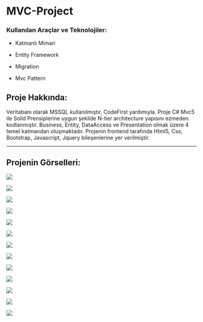 # MVC-Project
### Kullanılan Araçlar ve Teknolojiler:

- Katmanlı Mimari
  
-  Entity Framework
  
-  Migration
  
-  Mvc Pattern

## Proje Hakkında:
Veritabanı olarak MSSQL kullanılmıştır, CodeFirst yardımıyla. Proje C# Mvc5 ile Solid Prensiplerine uygun şekilde N-tier architecture yapısını ezmeden kodlanmıştır. Business, Entity, DataAccess ve Presentation olmak üzere 4 temel katmandan oluşmaktadır. Projenin frontend tarafında Html5, Css, Bootstrap, Javascript, Jquery bileşenlerine yer verilmiştir. 

---

## Projenin Görselleri:

![](MvcProjeCamp/MvcProjeCamp/SS/g1.png)

![](MvcProjeCamp/MvcProjeCamp/SS/g2.png)

![](MvcProjeCamp/MvcProjeCamp/SS/g4.png)

![](MvcProjeCamp/MvcProjeCamp/SS/g9.png)

![](MvcProjeCamp/MvcProjeCamp/SS/g5.png)

![](MvcProjeCamp/MvcProjeCamp/SS/g6.png)

![](MvcProjeCamp/MvcProjeCamp/SS/g7.png)

![](MvcProjeCamp/MvcProjeCamp/SS/g8.png)

![](MvcProjeCamp/MvcProjeCamp/SS/g10.png)

![](MvcProjeCamp/MvcProjeCamp/SS/g11.png)

![](MvcProjeCamp/MvcProjeCamp/SS/g12.png)

![](MvcProjeCamp/MvcProjeCamp/SS/g13.png)

![](MvcProjeCamp/MvcProjeCamp/SS/g14.png)




